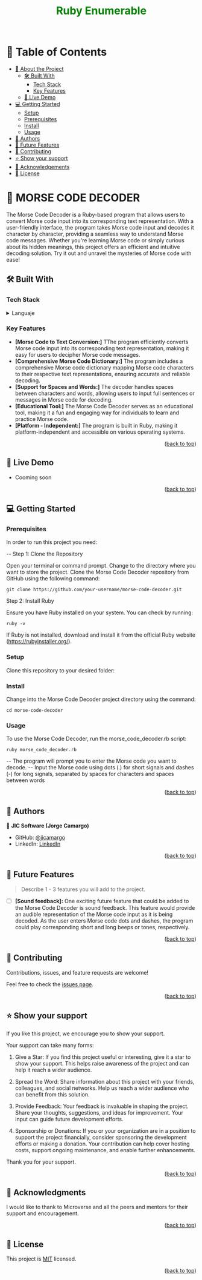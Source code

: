 <a name="readme-top"></a>

<div align="center">
  <br/>
  <h1 style="color: green">Ruby Enumerable</h1>
  <br/>
</div>

<!-- TABLE OF CONTENTS -->
# 📗 Table of Contents

- [📖 About the Project](#about-project)
  - [🛠 Built With](#built-with)
    - [Tech Stack](#tech-stack)
    - [Key Features](#key-features)
  - [🚀 Live Demo](#live-demo)
- [💻 Getting Started](#getting-started)
  - [Setup](#setup)
  - [Prerequisites](#prerequisites)
  - [Install](#install)
  - [Usage](#usage)
- [👥 Authors](#authors)
- [🔭 Future Features](#future-features)
- [🤝 Contributing](#contributing)
- [⭐️ Show your support](#support)
- [🙏 Acknowledgements](#acknowledgements)
- [📝 License](#license)

<!-- PROJECT DESCRIPTION -->

# 📖 MORSE CODE DECODER <a name="about-project"></a>

The Morse Code Decoder is a Ruby-based program that allows users to convert Morse code input into its corresponding text representation. With a user-friendly interface, the program takes Morse code input and decodes it character by character, providing a seamless way to understand Morse code messages. Whether you're learning Morse code or simply curious about its hidden meanings, this project offers an efficient and intuitive decoding solution. Try it out and unravel the mysteries of Morse code with ease!
## 🛠 Built With <a name="built-with"></a>

### Tech Stack <a name="tech-stack"></a>

<details>
<summary>Languaje</summary>
  <ul>
    <li><a href="https://rubyinstaller.org/">Ruby</a></li>
  </ul>
</details>

<!-- Features -->

### Key Features <a name="key-features"></a>

- **[Morse Code to Text Conversion:]** TThe program efficiently converts Morse code input into its corresponding text representation, making it easy for users to decipher Morse code messages.
- **[Comprehensive Morse Code Dictionary:]**  The program includes a comprehensive Morse code dictionary mapping Morse code characters to their respective text representations, ensuring accurate and reliable decoding.
- **[Support for Spaces and Words:]** The decoder handles spaces between characters and words, allowing users to input full sentences or messages in Morse code for decoding.
- **[Educational Tool:]** The Morse Code Decoder serves as an educational tool, making it a fun and engaging way for individuals to learn and practice Morse code.
- **[Platform - Independent:]** The program is built in Ruby, making it platform-independent and accessible on various operating systems.


<p align="right">(<a href="#readme-top">back to top</a>)</p>

<!-- LIVE DEMO -->

## 🚀 Live Demo <a name="live-demo"></a>

- Cooming soon 

<p align="right">(<a href="#readme-top">back to top</a>)</p>

<!-- GETTING STARTED -->

## 💻 Getting Started <a name="getting-started"></a>
### Prerequisites

In order to run this project you need:

-- Step 1: Clone the Repository

Open your terminal or command prompt.
Change to the directory where you want to store the project.
Clone the Morse Code Decoder repository from GitHub using the following command:
```
git clone https://github.com/your-username/morse-code-decoder.git
```

Step 2: Install Ruby

Ensure you have Ruby installed on your system. You can check by running:
```
ruby -v
```
If Ruby is not installed, download and install it from the official Ruby website (https://rubyinstaller.org/).

### Setup

Clone this repository to your desired folder:

### Install

Change into the Morse Code Decoder project directory using the command:
```
cd morse-code-decoder
```

### Usage

To use the Morse Code Decoder, run the morse_code_decoder.rb script:
```
ruby morse_code_decoder.rb
```

-- The program will prompt you to enter the Morse code you want to decode.
-- Input the Morse code using dots (.) for short signals and dashes (-) for long signals, separated by spaces for characters and spaces between words


<p align="right">(<a href="#readme-top">back to top</a>)</p>

<!-- AUTHORS -->

## 👥 Authors <a name="authors"></a>

👤 **JIC Software (Jorge Camargo)**

- GitHub: [@jicamargo](https://github.com/jicamargo)
- LinkedIn: [LinkedIn](https://www.linkedin.com/in/jorgecamargog/?locale=en_US)

<p align="right">(<a href="#readme-top">back to top</a>)</p>

<!-- FUTURE FEATURES -->

## 🔭 Future Features <a name="future-features"></a>

> Describe 1 - 3 features you will add to the project.

- [ ] **[Sound feedback]:**
  One exciting future feature that could be added to the Morse Code Decoder is sound feedback. This feature would provide an audible representation of the Morse code input as it is being decoded. As the user enters Morse code dots and dashes, the program could play corresponding short and long beeps or tones, respectively.

<p align="right">(<a href="#readme-top">back to top</a>)</p>

<!-- CONTRIBUTING -->

## 🤝 Contributing <a name="contributing"></a>

Contributions, issues, and feature requests are welcome!

Feel free to check the [issues page](../../issues/).

<p align="right">(<a href="#readme-top">back to top</a>)</p>

<!-- SUPPORT -->

## ⭐️ Show your support <a name="support"></a>

If you like this project, we encourage you to show your support. 

Your support can take many forms:

1. Give a Star: If you find this project useful or interesting, give it a star to show your support. This helps raise awareness of the project and can help it reach a wider audience.

2. Spread the Word: Share information about this project with your friends, colleagues, and social networks. Help us reach a wider audience who can benefit from this solution.

3. Provide Feedback: Your feedback is invaluable in shaping the project. Share your thoughts, suggestions, and ideas for improvement. Your input can guide future development efforts.

4. Sponsorship or Donations: If you or your organization are in a position to support the project financially, consider sponsoring the development efforts or making a donation. Your contribution can help cover hosting costs, support ongoing maintenance, and enable further enhancements.

Thank you for your support.

<p align="right">(<a href="#readme-top">back to top</a>)</p>

<!-- ACKNOWLEDGEMENTS -->

## 🙏 Acknowledgments <a name="acknowledgements"></a>

I would like to thank to Microverse and all the peers and mentors for their support and encouragement.

<p align="right">(<a href="#readme-top">back to top</a>)</p>

<!-- LICENSE -->

## 📝 License <a name="license"></a>

This project is [MIT](./LICENSE) licensed.


<p align="right">(<a href="#readme-top">back to top</a>)</p>